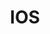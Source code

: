 ---
layout: default
title: IOS
parent: Google Календарь
grand_parent: Календарь
nav_order: 3
permalink: "/#ios"
---
